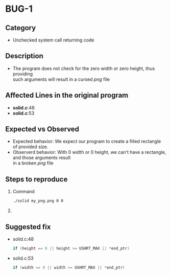 # BUG-1

## Category
- Unchecked system call returning code

## Description
- The program does not check for the zero width or zero height, thus providing <br>
such arguments will result in a cursed *png* file

## Affected Lines in the original program
- **solid.c**:48
- **solid.c**:53

## Expected vs Observed
- Expected behavior: We expect our program to create a filled rectangle of provided size.
- Observerd behavior: With 0 width or 0 height, we can't have a rectangle, and those arguments result<br>
in a broken *png* file

## Steps to reproduce 

1. Command 
    ```bash
    ./solid my_png.png 0 0
    ```
2. 

## Suggested fix
- solid.c:48
    ```c++
    if (height == 0 || height >= USHRT_MAX || *end_ptr)
    ```
- solid.c:53
    ```c++
    if (width == 0 || width >= USHRT_MAX || *end_ptr)
    ```